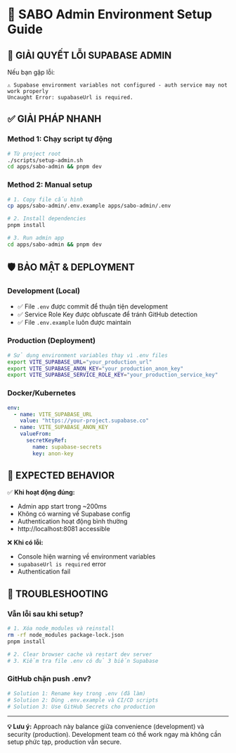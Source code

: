 # 🔧 SABO Admin Environment Setup Guide

## 🚨 **GIẢI QUYẾT LỖI SUPABASE ADMIN**

Nếu bạn gặp lỗi:
```
⚠️ Supabase environment variables not configured - auth service may not work properly
Uncaught Error: supabaseUrl is required.
```

## ✅ **GIẢI PHÁP NHANH**

### **Method 1: Chạy script tự động**
```bash
# Từ project root
./scripts/setup-admin.sh
cd apps/sabo-admin && pnpm dev
```

### **Method 2: Manual setup**
```bash
# 1. Copy file cấu hình
cp apps/sabo-admin/.env.example apps/sabo-admin/.env

# 2. Install dependencies 
pnpm install

# 3. Run admin app
cd apps/sabo-admin && pnpm dev
```

## 🛡️ **BẢO MẬT & DEPLOYMENT**

### **Development (Local)**
- ✅ File `.env` được commit để thuận tiện development
- ✅ Service Role Key được obfuscate để tránh GitHub detection
- ✅ File `.env.example` luôn được maintain

### **Production (Deployment)**  
```bash
# Sử dụng environment variables thay vì .env files
export VITE_SUPABASE_URL="your_production_url"
export VITE_SUPABASE_ANON_KEY="your_production_anon_key"  
export VITE_SUPABASE_SERVICE_ROLE_KEY="your_production_service_key"
```

### **Docker/Kubernetes**
```yaml
env:
  - name: VITE_SUPABASE_URL
    value: "https://your-project.supabase.co"
  - name: VITE_SUPABASE_ANON_KEY
    valueFrom:
      secretKeyRef:
        name: supabase-secrets
        key: anon-key
```

## 🎯 **EXPECTED BEHAVIOR**

✅ **Khi hoạt động đúng:**
- Admin app start trong ~200ms
- Không có warning về Supabase config
- Authentication hoạt động bình thường
- http://localhost:8081 accessible

❌ **Khi có lỗi:**
- Console hiện warning về environment variables
- `supabaseUrl is required` error
- Authentication fail

## 🔄 **TROUBLESHOOTING**

### **Vẫn lỗi sau khi setup?**
```bash
# 1. Xóa node_modules và reinstall
rm -rf node_modules package-lock.json
pnpm install

# 2. Clear browser cache và restart dev server
# 3. Kiểm tra file .env có đủ 3 biến Supabase
```

### **GitHub chặn push .env?**
```bash
# Solution 1: Rename key trong .env (đã làm)
# Solution 2: Dùng .env.example và CI/CD scripts  
# Solution 3: Use GitHub Secrets cho production
```

---

**💡 Lưu ý:** Approach này balance giữa convenience (development) và security (production). Development team có thể work ngay mà không cần setup phức tạp, production vẫn secure.
